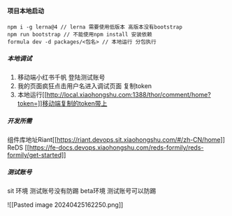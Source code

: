 #### 项目本地启动
```
npm i -g lerna@4 // lerna 需要使用低版本 高版本没有bootstrap
npm run bootstrap // 不能使用npm install 安装依赖
formula dev -d packages/<包名> // 本地运行 分包执行
```

##### 本地调试
1. 移动端小红书千帆 登陆测试账号 
2. 我的页面疯狂点击用户名进入调试页面 复制token
3. 本地运行[[http://local.xiaohongshu.com:1388/thor/comment/home?token=]]移动端复制的token带上

##### 开发所需
组件库地址Riant[[https://riant.devops.sit.xiaohongshu.com/#/zh-CN/home]]
ReDS [[https://fe-docs.devops.xiaohongshu.com/reds-formily/reds-formily/get-started]]

##### 测试账号
sit 环境 测试账号没有防踢
beta环境 测试账号可以防踢

![[Pasted image 20240425162250.png]]
